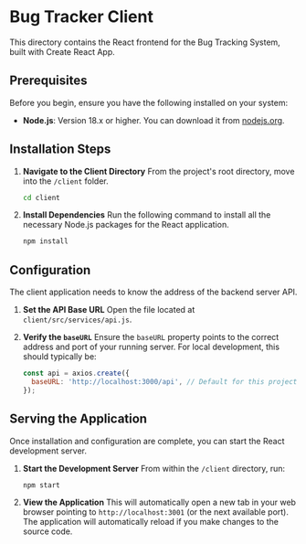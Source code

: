 # Bug Tracker Client

This directory contains the React frontend for the Bug Tracking System, built with Create React App.

## Prerequisites

Before you begin, ensure you have the following installed on your system:

* **Node.js**: Version 18.x or higher. You can download it from [nodejs.org](https://nodejs.org/).

## Installation Steps

1.  **Navigate to the Client Directory**
    From the project's root directory, move into the `/client` folder.
    ```bash
    cd client
    ```

2.  **Install Dependencies**
    Run the following command to install all the necessary Node.js packages for the React application.
    ```bash
    npm install
    ```

## Configuration

The client application needs to know the address of the backend server API.

1.  **Set the API Base URL**
    Open the file located at `client/src/services/api.js`.

2.  **Verify the `baseURL`**
    Ensure the `baseURL` property points to the correct address and port of your running server. For local development, this should typically be:
    ```javascript
    const api = axios.create({
      baseURL: 'http://localhost:3000/api', // Default for this project
    });
    ```

## Serving the Application

Once installation and configuration are complete, you can start the React development server.

1.  **Start the Development Server**
    From within the `/client` directory, run:
    ```bash
    npm start
    ```

2.  **View the Application**
    This will automatically open a new tab in your web browser pointing to `http://localhost:3001` (or the next available port). The application will automatically reload if you make changes to the source code.
